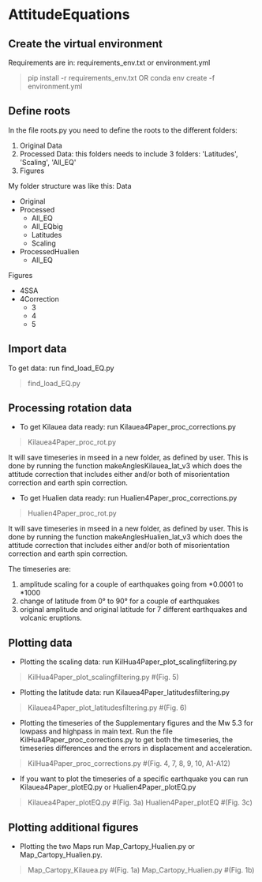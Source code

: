 # AttitudeEquations

## Create the virtual environment
Requirements are in: requirements_env.txt or environment.yml

> pip install -r requirements_env.txt
OR
> conda env create -f environment.yml

## Define roots
In the file roots.py you need to define the roots to the different folders:

1. Original Data
2. Processed Data: this folders needs to include 3 folders: 'Latitudes', 'Scaling', 'All_EQ'
3. Figures

My folder structure was like this:
Data
- Original
- Processed
  - All_EQ
  - All_EQbig
  - Latitudes
  - Scaling
- ProcessedHualien
  - All_EQ

Figures
- 4SSA
- 4Correction
  - 3
  - 4
  - 5  


## Import data
To get data: run find_load_EQ.py

> find_load_EQ.py


## Processing rotation data
- To get Kilauea data ready: run Kilauea4Paper_proc_corrections.py

> Kilauea4Paper_proc_rot.py

It will save timeseries in mseed in a new folder, as defined by user. This is done by running the function
makeAnglesKilauea_lat_v3 which does the attitude correction that includes either and/or both of
misorientation correction and earth spin correction.

- To get Hualien data ready: run Hualien4Paper_proc_corrections.py

> Hualien4Paper_proc_rot.py

It will save timeseries in mseed in a new folder, as defined by user. This is done by running the function
makeAnglesHualien_lat_v3 which does the attitude correction that includes either and/or both of
misorientation correction and earth spin correction.


The timeseries are:
1. amplitude scaling for a couple of earthquakes going from *0.0001 to *1000
2. change of latitude from 0° to 90° for a couple of earthquakes
3. original amplitude and original latitude for 7 different earthquakes and volcanic eruptions.


## Plotting data
- Plotting the scaling data: run KilHua4Paper_plot_scalingfiltering.py

> KilHua4Paper_plot_scalingfiltering.py #(Fig. 5)

- Plotting the latitude data: run Kilauea4Paper_latitudesfiltering.py

> Kilauea4Paper_plot_latitudesfiltering.py #(Fig. 6)


- Plotting the timeseries of the Supplementary figures and the Mw 5.3 for lowpass and highpass in main text. 
Run the file KilHua4Paper_proc_corrections.py to get both the timeseries, the timeseries differences and the errors in displacement 
and acceleration.

> KilHua4Paper_proc_corrections.py #(Fig. 4, 7, 8, 9, 10, A1-A12)


- If you want to plot the timeseries of a specific earthquake you can run Kilauea4Paper_plotEQ.py or 
Hualien4Paper_plotEQ.py

> Kilauea4Paper_plotEQ.py  #(Fig. 3a)
> Hualien4Paper_plotEQ #(Fig. 3c)

## Plotting additional figures
- Plotting the two Maps run Map_Cartopy_Hualien.py or Map_Cartopy_Hualien.py.

> Map_Cartopy_Kilauea.py #(Fig. 1a)
> Map_Cartopy_Hualien.py #(Fig. 1b)


